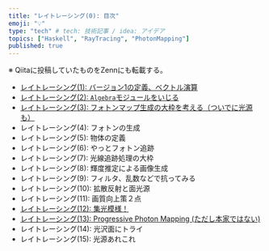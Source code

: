 ```yaml
---
title: "レイトレーシング(0): 目次"
emoji: "💡"
type: "tech" # tech: 技術記事 / idea: アイデア
topics: ["Haskell", "RayTracing", "PhotonMapping"]
published: true
---
```


※ Qiitaに投稿していたものをZennにも転載する。

* [レイトレーシング(1): バージョン1の定義、ベクトル演算](https://zenn.dev/eijian/articles/raytracing-1-20220814)
* [レイトレーシング(2): `Algebra`モジュールをいじる](https://zenn.dev/eijian/articles/raytracing-2d-20220814)
* [レイトレーシング(3): フォトンマップ生成の大枠を考える（ついでに光源も）](https://zenn.dev/eijian/articles/raytracing-3-20220814)
* レイトレーシング(4): フォトンの生成
* レイトレーシング(5): 物体の定義
* レイトレーシング(6): やっとフォトン追跡
* レイトレーシング(7): 光線追跡処理の大枠
* レイトレーシング(8): 輝度推定による画像生成
* レイトレーシング(9): フィルタ、乱数などで抗ってみる
* レイトレーシング(10): 拡散反射と面光源
* レイトレーシング(11): 画質向上策２点
* [レイトレーシング(12): 集光模様！](https://zenn.dev/eijian/articles/raytracing-12-20220910)
* [レイトレーシング(13): Progressive Photon Mapping (ただし本家ではない)](https://zenn.dev/eijian/articles/raytracing-13-20220910)
* レイトレーシング(14): 光沢面にトライ
* レイトレーシング(15): 光源あれこれ

